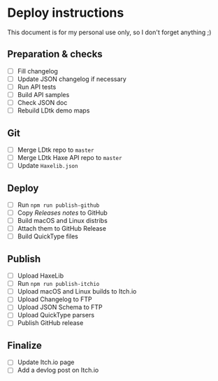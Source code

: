 # Deploy instructions

This document is for my personal use only, so I don't forget anything ;)

## Preparation & checks
- [ ] Fill changelog
- [ ] Update JSON changelog if necessary
- [ ] Run API tests
- [ ] Build API samples
- [ ] Check JSON doc
- [ ] Rebuild LDtk demo maps

## Git
- [ ] Merge LDtk repo to `master`
- [ ] Merge LDtk Haxe API repo to `master`
- [ ] Update `Haxelib.json`

## Deploy
- [ ] Run `npm run publish-github`
- [ ] Copy *Releases notes* to GitHub
- [ ] Build macOS and Linux distribs
- [ ] Attach them to GitHub Release
- [ ] Build QuickType files

## Publish
- [ ] Upload HaxeLib
- [ ] Run `npm run publish-itchio`
- [ ] Upload macOS and Linux builds to Itch.io
- [ ] Upload Changelog to FTP
- [ ] Upload JSON Schema to FTP
- [ ] Upload QuickType parsers
- [ ] Publish GitHub release

## Finalize
- [ ] Update Itch.io page
- [ ] Add a devlog post on Itch.io